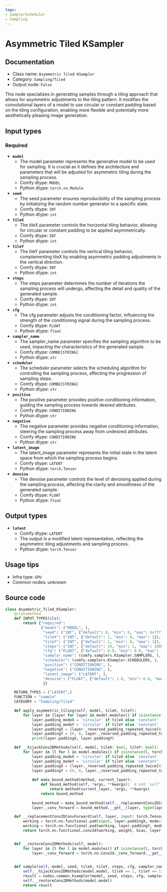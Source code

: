 ```yaml
---
tags:
- SamplerScheduler
- Sampling
---
```


# Asymmetric Tiled KSampler
## Documentation
- Class name: `Asymmetric Tiled KSampler`
- Category: `Sampling/Tiled`
- Output node: `False`

This node specializes in generating samples through a tiling approach that allows for asymmetric adjustments to the tiling pattern. It modifies the convolutional layers of a model to use circular or constant padding based on the tiling configuration, enabling more flexible and potentially more aesthetically pleasing image generation.
## Input types
### Required
- **`model`**
    - The model parameter represents the generative model to be used for sampling. It is crucial as it defines the architecture and parameters that will be adjusted for asymmetric tiling during the sampling process.
    - Comfy dtype: `MODEL`
    - Python dtype: `torch.nn.Module`
- **`seed`**
    - The seed parameter ensures reproducibility of the sampling process by initializing the random number generator to a specific state.
    - Comfy dtype: `INT`
    - Python dtype: `int`
- **`tileX`**
    - The tileX parameter controls the horizontal tiling behavior, allowing for circular or constant padding to be applied asymmetrically.
    - Comfy dtype: `INT`
    - Python dtype: `int`
- **`tileY`**
    - The tileY parameter controls the vertical tiling behavior, complementing tileX by enabling asymmetric padding adjustments in the vertical direction.
    - Comfy dtype: `INT`
    - Python dtype: `int`
- **`steps`**
    - The steps parameter determines the number of iterations the sampling process will undergo, affecting the detail and quality of the generated sample.
    - Comfy dtype: `INT`
    - Python dtype: `int`
- **`cfg`**
    - The cfg parameter adjusts the conditioning factor, influencing the strength of the conditioning signal during the sampling process.
    - Comfy dtype: `FLOAT`
    - Python dtype: `float`
- **`sampler_name`**
    - The sampler_name parameter specifies the sampling algorithm to be used, impacting the characteristics of the generated sample.
    - Comfy dtype: `COMBO[STRING]`
    - Python dtype: `str`
- **`scheduler`**
    - The scheduler parameter selects the scheduling algorithm for controlling the sampling process, affecting the progression of sampling steps.
    - Comfy dtype: `COMBO[STRING]`
    - Python dtype: `str`
- **`positive`**
    - The positive parameter provides positive conditioning information, guiding the sampling process towards desired attributes.
    - Comfy dtype: `CONDITIONING`
    - Python dtype: `str`
- **`negative`**
    - The negative parameter provides negative conditioning information, steering the sampling process away from undesired attributes.
    - Comfy dtype: `CONDITIONING`
    - Python dtype: `str`
- **`latent_image`**
    - The latent_image parameter represents the initial state in the latent space from which the sampling process begins.
    - Comfy dtype: `LATENT`
    - Python dtype: `torch.Tensor`
- **`denoise`**
    - The denoise parameter controls the level of denoising applied during the sampling process, affecting the clarity and smoothness of the generated sample.
    - Comfy dtype: `FLOAT`
    - Python dtype: `float`
## Output types
- **`latent`**
    - Comfy dtype: `LATENT`
    - The output is a modified latent representation, reflecting the asymmetric tiling adjustments and sampling process.
    - Python dtype: `torch.Tensor`
## Usage tips
- Infra type: `GPU`
- Common nodes: unknown


## Source code
```python
class Asymmetric_Tiled_KSampler:
    @classmethod
    def INPUT_TYPES(cls):
        return {"required":
                {"model": ("MODEL", ),
                 "seed": ("INT", {"default": 0, "min": 0, "max": 0xffffffffffffffff}),
                 "tileX": ("INT", {"default": 1, "min": 0, "max": 1}),
                 "tileY": ("INT", {"default": 1, "min": 0, "max": 1}),
                 "steps": ("INT", {"default": 20, "min": 1, "max": 10000}),
                 "cfg": ("FLOAT", {"default": 8.0, "min": 0.0, "max": 100.0}),
                 "sampler_name": (comfy.samplers.KSampler.SAMPLERS, ),
                 "scheduler": (comfy.samplers.KSampler.SCHEDULERS, ),
                 "positive": ("CONDITIONING", ),
                 "negative": ("CONDITIONING", ),
                 "latent_image": ("LATENT", ),
                 "denoise": ("FLOAT", {"default": 1.0, "min": 0.0, "max": 1.0, "step": 0.01}),
                 }}

    RETURN_TYPES = ("LATENT",)
    FUNCTION = "sample"
    CATEGORY = "Sampling/Tiled"

    def apply_asymmetric_tiling(self, model, tileX, tileY):
        for layer in [layer for layer in model.modules() if isinstance(layer, torch.nn.Conv2d)]:
            layer.padding_modeX = 'circular' if tileX else 'constant'
            layer.padding_modeY = 'circular' if tileY else 'constant'
            layer.paddingX = (layer._reversed_padding_repeated_twice[0], layer._reversed_padding_repeated_twice[1], 0, 0)
            layer.paddingY = (0, 0, layer._reversed_padding_repeated_twice[2], layer._reversed_padding_repeated_twice[3])
            print(layer.paddingX, layer.paddingY)

    def __hijackConv2DMethods(self, model, tileX: bool, tileY: bool):
        for layer in [l for l in model.modules() if isinstance(l, torch.nn.Conv2d)]:
            layer.padding_modeX = 'circular' if tileX else 'constant'
            layer.padding_modeY = 'circular' if tileY else 'constant'
            layer.paddingX = (layer._reversed_padding_repeated_twice[0], layer._reversed_padding_repeated_twice[1], 0, 0)
            layer.paddingY = (0, 0, layer._reversed_padding_repeated_twice[2], layer._reversed_padding_repeated_twice[3])
            
            def make_bound_method(method, current_layer):
                def bound_method(self, *args, **kwargs):  # Add 'self' here
                    return method(current_layer, *args, **kwargs)
                return bound_method
                
            bound_method = make_bound_method(self.__replacementConv2DConvForward, layer)
            layer._conv_forward = bound_method.__get__(layer, type(layer))

    def __replacementConv2DConvForward(self, layer, input: torch.Tensor, weight: torch.Tensor, bias: Optional[torch.Tensor]):
        working = torch.nn.functional.pad(input, layer.paddingX, mode=layer.padding_modeX)
        working = torch.nn.functional.pad(working, layer.paddingY, mode=layer.padding_modeY)
        return torch.nn.functional.conv2d(working, weight, bias, layer.stride, (0, 0), layer.dilation, layer.groups)


    def __restoreConv2DMethods(self, model):
        for layer in [l for l in model.modules() if isinstance(l, torch.nn.Conv2d)]:
            layer._conv_forward = torch.nn.Conv2d._conv_forward.__get__(layer, torch.nn.Conv2d)
            

    def sample(self, model, seed, tileX, tileY, steps, cfg, sampler_name, scheduler, positive, negative, latent_image, denoise=1.0):
        self.__hijackConv2DMethods(model.model, tileX == 1, tileY == 1)
        result = nodes.common_ksampler(model, seed, steps, cfg, sampler_name, scheduler, positive, negative, latent_image, denoise=denoise)
        self.__restoreConv2DMethods(model.model)
        return result

```

